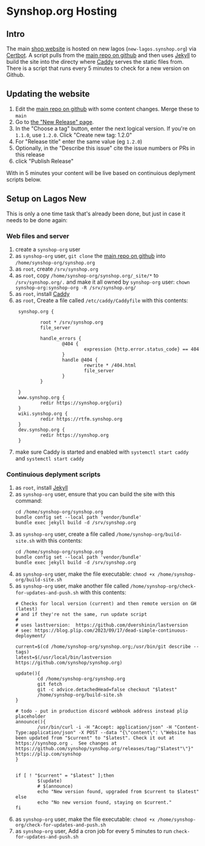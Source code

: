 # Synshop.org Hosting 

## Intro 

The main [shop website](https://synshop.org) is hosted on new lagos (`new-lagos.synshop.org`) via [Certbot](https://certbot.eff.org/). A script 
pulls from the  [main repo on github](https://github.com/synshop/synshop.org) and then uses [Jekyll](https://jekyllrb.com/) to build the site into the directy 
where [Caddy](https://caddyserver.com/) serves the static files from.  There is a script that runs every 5 minutes to check for a new version on Github.

## Updating the website

1. Edit the  [main repo on github](https://github.com/synshop/synshop.org) with some content changes.  Merge these to `main`
2. Go to [the "New Release" page](https://github.com/synshop/synshop.org/releases/new).
3. In the "Choose a tag" button, enter the next logical version. If you're on `1.1.0`, use `1.2.0`. Click "Create new tag: 1.2.0" 
4. For "Release title" enter the same value (eg `1.2.0`)
5. Optionally, in the "Describe this issue" cite the issue numbers or PRs in this release
6. click "Publish Release"

With in 5 minutes your content will be live based on continuious deplyment scripts below.

## Setup on Lagos New

This is only a one time task that's already been done, but just in case it needs to be done again:


### Web files and server

1. create a `synshop-org` user
2. as `synshop-org` user, `git clone` the  [main repo on github](https://github.com/synshop/synshop.org) into `/home/synshop-org/synshop.org`
3. as `root`, create `/srv/synshop.org`
4.  as `root`,  copy `/home/synshop-org/synshop.org/_site/*` to  `/srv/synshop.org/.` and make it all 
owned by `synshop-org` user: `chown synshop-org:synshop-org -R /srv/synshop.org/`
3. as `root`, install  [Caddy](https://caddyserver.com/)
4. as `root`, Create a file called `/etc/caddy/Caddyfile` with this contents:
   ```
    synshop.org {

            root * /srv/synshop.org
            file_server

            handle_errors {
                    @404 {
                            expression {http.error.status_code} == 404
                    }
                    handle @404 {
                            rewrite * /404.html
                            file_server
                    }
            }

    }
    www.synshop.org {
            redir https://synshop.org{uri}
    }
    wiki.synshop.org {
            redir https://rtfm.synshop.org
    }
    dev.synshop.org {
            redir https://synshop.org
    }
   ```
5. make sure Caddy is started and enabled with `systemctl start caddy` and `systemctl start caddy`

### Continuious deplyment scripts

1. as `root`, install [Jekyll](https://jekyllrb.com/)
2. as `synshop-org` user, ensure that you can build the site with this command:
   ```
   cd /home/synshop-org/synshop.org
   bundle config set --local path 'vendor/bundle'
   bundle exec jekyll build -d /srv/synshop.org
   ```
3. as `synshop-org` user, create a file called `/home/synshop-org/build-site.sh` with this contents:
   ```
   cd /home/synshop-org/synshop.org
   bundle config set --local path 'vendor/bundle'
   bundle exec jekyll build -d /srv/synshop.org
   ```
4. as `synshop-org` user, make the file executable: `chmod +x /home/synshop-org/build-site.sh`
5. as `synshop-org` user, make another file called `/home/synshop-org/check-for-updates-and-push.sh` with this contents:
    ```
    # Checks for local version (current) and then remote version on GH (latest)
    # and if they're not the same, run update script
    #
    # uses lasttversion:  https://github.com/dvershinin/lastversion
    # see: https://blog.plip.com/2023/09/17/dead-simple-continuous-deployment/

    current=$(cd /home/synshop-org/synshop.org;/usr/bin/git describe --tags)
    latest=$(/usr/local/bin/lastversion https://github.com/synshop/synshop.org)

    update(){
            cd /home/synshop-org/synshop.org
            git fetch
            git -c advice.detachedHead=false checkout "$latest"
            /home/synshop-org/build-site.sh
    }

    # todo - put in production discord webhook address instead plip placeholder
    announce(){
            /usr/bin/curl -i -H "Accept: application/json" -H "Content-Type:application/json" -X POST --data "{\"content\": \"Website has been updated from "$current" to "$latest". Check it out at https://synshop.org .  See changes at https://github.com/synshop/synshop.org/releases/tag/"$latest"\"}" https://plip.com/synshop
    }


    if [ ! "$current" = "$latest" ];then
            $(update)
            # $(announce)
            echo "New version found, upgraded from $current to $latest"
    else
            echo "No new version found, staying on $current."
    fi
    ```
6. as `synshop-org` user, make the file executable: `chmod +x /home/synshop-org/check-for-updates-and-push.sh`
7. as `synshop-org` user, Add a cron job for every 5 minutes to run `check-for-updates-and-push.sh`
